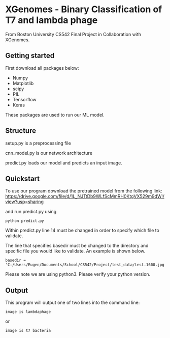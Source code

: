 # XGenomes - Binary Classification of T7 and lambda phage
From Boston University CS542 Final Project in Collaboration with XGenomes.

## Getting started
First download all packages below:
- Numpy
- Matplotlib
- scipy
- PIL
- Tensorflow
- Keras

These packages are used to run our ML model.

## Structure
setup.py is a preprocessing file

cnn_model.py is our network architecture

predict.py loads our model and predicts an input image.

## Quickstart
To use our program download the pretrained model from the following link: https://drive.google.com/file/d/1L_NJTtDb9WLfScMmRH0KtgVX529m9dWl/view?usp=sharing

and run predict.py using 
```
python predict.py
```
Within predict.py line 14 must be changed in order to specify which file to validate. 

The line that specifies basedir must be changed to the directory and specific file you would like to validate. An example is shown below.
```
basedir = 'C:/Users/Eugen/Documents/School/CS542/Project/test_data/test.1600.jpg'
```
Please note we are using python3. Please verify your python version.

## Output
This program will output one of two lines into the command line:
```
image is lambdaphage
```
or 
```
image is t7 bacteria
```
